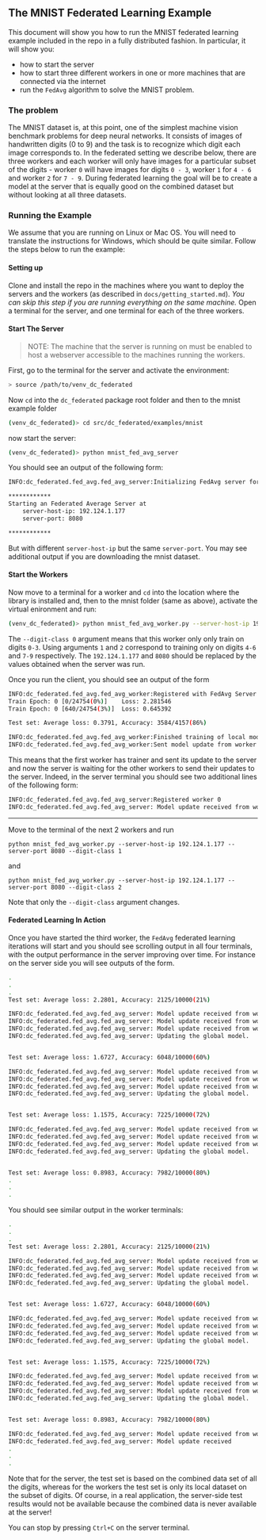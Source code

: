 ## The MNIST Federated Learning Example

This document will show you how to run the MNIST federated learning example included in the repo in a fully distributed fashion. In particular, it will show you:
- how to start the server
- how to start three different workers in one or more machines that are connected via the internet
- run the `FedAvg` algorithm to solve the MNIST problem.

### The problem

The MNIST dataset is, at this point, one of the simplest machine vision benchmark problems for deep neural networks. It consists of images of handwritten digits (0 to 9) and the task is to recognize which digit each image corresponds to. In the federated setting we describe below, there are three workers and each worker will only have images for a particular subset of the digits - worker `0` will have images for digits `0 - 3`, worker `1` for `4 - 6` and worker `2` for `7 - 9`. During federated learning the goal will be to create a model at the server that is equally good on the combined dataset but without looking at all three datasets.

### Running the Example

We assume that you are running on Linux or Mac OS. You will need to translate the instructions for Windows, which should be quite similar. Follow the steps below to run the example:

#### Setting up

Clone and install the repo in the machines where you want to deploy the servers and the workers (as described in `docs/getting_started.md`). *You can skip this step if you are running everything on the same machine.* Open a terminal for the server, and one terminal for each of the three workers.

#### Start The Server 

> NOTE: The machine that the server is running on must be enabled to host a webserver accessible to the machines running the workers. 

First, go to the terminal for the server and activate the environment:
```bash
> source /path/to/venv_dc_federated
```
Now `cd` into the `dc_federated` package root folder and then to the mnist example folder
```bash
(venv_dc_federated)> cd src/dc_federated/examples/mnist
```
now start the server:
```bash
(venv_dc_federated)> python mnist_fed_avg_server 
```
You should see an output of the following form:

```bash
INFO:dc_federated.fed_avg.fed_avg_server:Initializing FedAvg server for model class MNISTNet

************
Starting an Federated Average Server at
	server-host-ip: 192.124.1.177 
	server-port: 8080

************
```
But with different `server-host-ip` but the same `server-port`. You may see additional output if you are downloading the mnist dataset. 

#### Start the Workers

Now move to a terminal for a worker and `cd` into the location where the library is installed and, then to the mnist folder (same as above), activate the virtual enironment  and run:
```bash
(venv_dc_federated)> python mnist_fed_avg_worker.py --server-host-ip 192.124.1.177  --server-port 8080 --digit-class 0 
```
The `--digit-class 0` argument means that this worker only only train on digits `0-3`. Using arguments `1` and `2` correspond to training only on digits `4-6` and `7-9` respectively. The `192.124.1.177` and `8080` should be replaced by the values obtained when the server was run. 

Once you run the client, you should see an output of the form
```bash
INFO:dc_federated.fed_avg.fed_avg_worker:Registered with FedAvg Server with worker id 0
Train Epoch: 0 [0/24754(0%)]	Loss: 2.281546
Train Epoch: 0 [640/24754(3%)]	Loss: 0.645392

Test set: Average loss: 0.3791, Accuracy: 3584/4157(86%)

INFO:dc_federated.fed_avg.fed_avg_worker:Finished training of local model for worker 0
INFO:dc_federated.fed_avg.fed_avg_worker:Sent model update from worker 0 to the server.
```
This means that the first worker has trainer and sent its update to the server and now the server is waiting for the other workers to send their updates to the server. Indeed, in the server terminal you should see two additional lines of the following form:
```bash
INFO:dc_federated.fed_avg.fed_avg_server:Registered worker 0
INFO:dc_federated.fed_avg.fed_avg_server: Model update received from worker 0
```
---

Move to the terminal of the next 2 workers and run 
```
python mnist_fed_avg_worker.py --server-host-ip 192.124.1.177 --server-port 8080 --digit-class 1
```
and 
```
python mnist_fed_avg_worker.py --server-host-ip 192.124.1.177 --server-port 8080 --digit-class 2
```
Note that only the `--digit-class` argument changes. 

#### Federated Learning In Action

Once you have started the third worker, the `FedAvg` federated learning iterations will start and you should see scrolling output in all four terminals, with the output performance in the server improving over time. For instance on the server side you will see outputs of the form.

```bash
.
.
.
Test set: Average loss: 2.2801, Accuracy: 2125/10000(21%)

INFO:dc_federated.fed_avg.fed_avg_server: Model update received from worker 1
INFO:dc_federated.fed_avg.fed_avg_server: Model update received from worker 2
INFO:dc_federated.fed_avg.fed_avg_server: Model update received from worker 0
INFO:dc_federated.fed_avg.fed_avg_server: Updating the global model.


Test set: Average loss: 1.6727, Accuracy: 6048/10000(60%)

INFO:dc_federated.fed_avg.fed_avg_server: Model update received from worker 1
INFO:dc_federated.fed_avg.fed_avg_server: Model update received from worker 2
INFO:dc_federated.fed_avg.fed_avg_server: Model update received from worker 0
INFO:dc_federated.fed_avg.fed_avg_server: Updating the global model.


Test set: Average loss: 1.1575, Accuracy: 7225/10000(72%)

INFO:dc_federated.fed_avg.fed_avg_server: Model update received from worker 1
INFO:dc_federated.fed_avg.fed_avg_server: Model update received from worker 2
INFO:dc_federated.fed_avg.fed_avg_server: Model update received from worker 0
INFO:dc_federated.fed_avg.fed_avg_server: Updating the global model.


Test set: Average loss: 0.8983, Accuracy: 7982/10000(80%)
.
.
.
```
You should see similar output in the worker terminals:
```bash
.
.
.
Test set: Average loss: 2.2801, Accuracy: 2125/10000(21%)

INFO:dc_federated.fed_avg.fed_avg_server: Model update received from worker 1
INFO:dc_federated.fed_avg.fed_avg_server: Model update received from worker 2
INFO:dc_federated.fed_avg.fed_avg_server: Model update received from worker 0
INFO:dc_federated.fed_avg.fed_avg_server: Updating the global model.


Test set: Average loss: 1.6727, Accuracy: 6048/10000(60%)

INFO:dc_federated.fed_avg.fed_avg_server: Model update received from worker 1
INFO:dc_federated.fed_avg.fed_avg_server: Model update received from worker 2
INFO:dc_federated.fed_avg.fed_avg_server: Model update received from worker 0
INFO:dc_federated.fed_avg.fed_avg_server: Updating the global model.


Test set: Average loss: 1.1575, Accuracy: 7225/10000(72%)

INFO:dc_federated.fed_avg.fed_avg_server: Model update received from worker 1
INFO:dc_federated.fed_avg.fed_avg_server: Model update received from worker 2
INFO:dc_federated.fed_avg.fed_avg_server: Model update received from worker 0
INFO:dc_federated.fed_avg.fed_avg_server: Updating the global model.


Test set: Average loss: 0.8983, Accuracy: 7982/10000(80%)

INFO:dc_federated.fed_avg.fed_avg_server: Model update received from worker 1
INFO:dc_federated.fed_avg.fed_avg_server: Model update received 
.
.
.
```

Note that for the server, the test set is based on the combined data set of all the digits, whereas for the workers the test set is only its local dataset on the subset of digits. Of course, in a real application, the server-side test results would not be available because the combined data is never available at the server! 


You can stop by pressing `Ctrl+C` on the server terminal.
